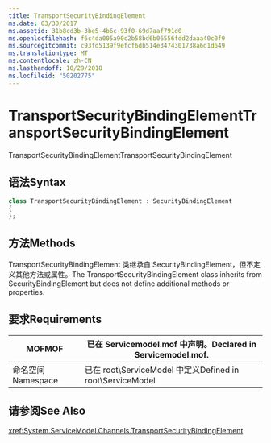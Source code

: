 ```yaml
---
title: TransportSecurityBindingElement
ms.date: 03/30/2017
ms.assetid: 31b8cd3b-3be5-4b6c-93f0-69d7aaf791d0
ms.openlocfilehash: f6c4da005a90c2b58bd6b06556fdd2daaa40c0f9
ms.sourcegitcommit: c93fd5139f9efcf6db514e3474301738a6d1d649
ms.translationtype: MT
ms.contentlocale: zh-CN
ms.lasthandoff: 10/29/2018
ms.locfileid: "50202775"
---
```

# <a name="transportsecuritybindingelement"></a><span data-ttu-id="24f81-102">TransportSecurityBindingElement</span><span class="sxs-lookup"><span data-stu-id="24f81-102">TransportSecurityBindingElement</span></span>
<span data-ttu-id="24f81-103">TransportSecurityBindingElement</span><span class="sxs-lookup"><span data-stu-id="24f81-103">TransportSecurityBindingElement</span></span>  
  
## <a name="syntax"></a><span data-ttu-id="24f81-104">语法</span><span class="sxs-lookup"><span data-stu-id="24f81-104">Syntax</span></span>  
  
```csharp
class TransportSecurityBindingElement : SecurityBindingElement  
{  
};  
```  
  
## <a name="methods"></a><span data-ttu-id="24f81-105">方法</span><span class="sxs-lookup"><span data-stu-id="24f81-105">Methods</span></span>  
 <span data-ttu-id="24f81-106">TransportSecurityBindingElement 类继承自 SecurityBindingElement，但不定义其他方法或属性。</span><span class="sxs-lookup"><span data-stu-id="24f81-106">The TransportSecurityBindingElement class inherits from SecurityBindingElement but does not define additional methods or properties.</span></span>  
  
## <a name="requirements"></a><span data-ttu-id="24f81-107">要求</span><span class="sxs-lookup"><span data-stu-id="24f81-107">Requirements</span></span>  
  
|<span data-ttu-id="24f81-108">MOF</span><span class="sxs-lookup"><span data-stu-id="24f81-108">MOF</span></span>|<span data-ttu-id="24f81-109">已在 Servicemodel.mof 中声明。</span><span class="sxs-lookup"><span data-stu-id="24f81-109">Declared in Servicemodel.mof.</span></span>|  
|---------|-----------------------------------|  
|<span data-ttu-id="24f81-110">命名空间</span><span class="sxs-lookup"><span data-stu-id="24f81-110">Namespace</span></span>|<span data-ttu-id="24f81-111">已在 root\ServiceModel 中定义</span><span class="sxs-lookup"><span data-stu-id="24f81-111">Defined in root\ServiceModel</span></span>|  
  
## <a name="see-also"></a><span data-ttu-id="24f81-112">请参阅</span><span class="sxs-lookup"><span data-stu-id="24f81-112">See Also</span></span>  
 <xref:System.ServiceModel.Channels.TransportSecurityBindingElement>

